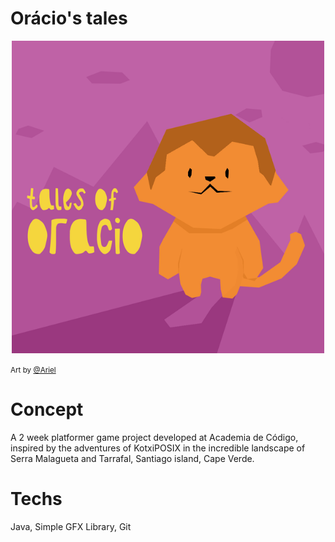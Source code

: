 # Orácio's tales

<p align="center">
    <img src="https://github.com/an-2018/tales-of-oracio/blob/main/resources/hero_image.png?raw=true" alt="Tales of Oracio" />
</p>

<small>Art by <a href="https://www.linkedin.com/in/ariel-lopes-carvalho/">@Ariel</a></small>

# Concept
<P>A 2 week platformer game project developed at Academia de Código, inspired by the adventures of KotxiPOSIX in the incredible landscape of Serra Malagueta and Tarrafal, Santiago island, Cape Verde.</P>

# Techs
Java, Simple GFX Library, Git
